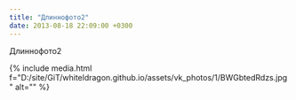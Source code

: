 ```yaml
---
title: "Длиннофото2"
date: 2013-08-18 22:09:00 +0300
---
```


Длиннофото2

{% include media.html f="D:/site/GiT/whiteldragon.github.io/assets/vk_photos/1/BWGbtedRdzs.jpg" alt="" %}

